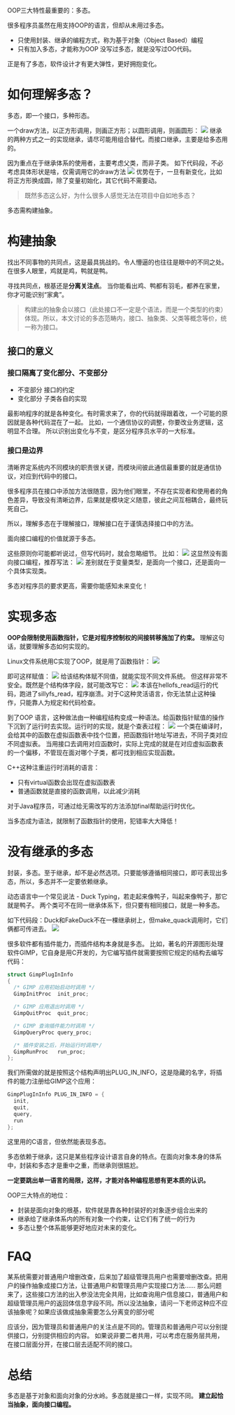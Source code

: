 OOP三大特性最重要的：多态。

很多程序员虽然在用支持OOP的语言，但却从未用过多态。

- 只使用封装、继承的编程方式，称为基于对象（Object Based）编程
- 只有加入多态，才能称为OOP
没写过多态，就是没写过OO代码。

正是有了多态，软件设计才有更大弹性，更好拥抱变化。
# 如何理解多态？
多态，即一个接口，多种形态。

一个draw方法，以正方形调用，则画正方形；以圆形调用，则画圆形：
![](https://img-blog.csdnimg.cn/26163eccb42440899cbf633925961e08.png?x-oss-process=image/watermark,type_ZHJvaWRzYW5zZmFsbGJhY2s,shadow_50,text_Q1NETiBASmF2YUVkZ2Uu,size_20,color_FFFFFF,t_70,g_se,x_16)
继承的两种方式之一的实现继承，请尽可能用组合替代。而接口继承，主要是给多态用的。

因为重点在于继承体系的使用者，主要考虑父类，而非子类。
如下代码段，不必考虑具体形状是啥，仅需调用它的draw方法
![](https://img-blog.csdnimg.cn/986e35f6e6134ec897c497265a6b23f5.png)
优势在于，一旦有新变化，比如将正方形换成圆，除了变量初始化，其它代码不需要动。

> 既然多态这么好，为什么很多人感觉无法在项目中自如地多态？

多态需构建抽象。

# 构建抽象
找出不同事物的共同点，这是最具挑战的。令人懵逼的也往往是眼中的不同之处。在很多人眼里，鸡就是鸡，鸭就是鸭。

寻找共同点，根基还是**分离关注点**。
当你能看出鸡、鸭都有羽毛，都养在家里，你才可能识别“家禽”。

> 构建出的抽象会以接口（此处接口不一定是个语法，而是一个类型的约束）体现。所以，本文讨论的多态范畴内，接口、抽象类、父类等概念等价，统一称为接口。

## 接口的意义
### 接口隔离了变化部分、不变部分
- 不变部分
接口的约定
- 变化部分
子类各自的实现

最影响程序的就是各种变化。有时需求来了，你的代码就得跟着改，一个可能的原因就是各种代码混在了一起。
比如，一个通信协议的调整，你要改业务逻辑，这明显不合理。
所以识别出变化与不变，是区分程序员水平的一大标准。

### 接口是边界
清晰界定系统内不同模块的职责很关键，而模块间彼此通信最重要的就是通信协议，对应到代码中的接口。

很多程序员在接口中添加方法很随意，因为他们眼里，不存在实现者和使用者的角色差异，导致没有清晰边界，后果就是模块定义随意，彼此之间互相耦合，最终玩死自己。

所以，理解多态在于理解接口，理解接口在于谨慎选择接口中的方法。

面向接口编程的价值就源于多态。

这些原则你可能都听说过，但写代码时，就会忽略细节。
比如：
![](https://img-blog.csdnimg.cn/491f7d59c37849fb8790c5a3e42edf3d.png)
这显然没有面向接口编程，推荐写法：
![](https://img-blog.csdnimg.cn/855dad01a2bb4dc08f4a2cb9b7d6474b.png)
差别就在于变量类型，是面向一个接口，还是面向一个具体实现类。

多态对程序员的要求更高，需要你能感知未来变化！

# 实现多态
**OOP会限制使用函数指针，它是对程序控制权的间接转移施加了约束。**
理解这句话，就要理解多态如何实现的。

Linux文件系统用C实现了OOP，就是用了函数指针：
![](https://img-blog.csdnimg.cn/140c9d5229104bd2b859041322e29283.png?x-oss-process=image/watermark,type_ZHJvaWRzYW5zZmFsbGJhY2s,shadow_50,text_Q1NETiBASmF2YUVkZ2Uu,size_20,color_FFFFFF,t_70,g_se,x_16)

即可这样赋值：
![](https://img-blog.csdnimg.cn/d58e3218f6934aea98b1958a7abc2094.png?x-oss-process=image/watermark,type_ZHJvaWRzYW5zZmFsbGJhY2s,shadow_50,text_Q1NETiBASmF2YUVkZ2Uu,size_20,color_FFFFFF,t_70,g_se,x_16)
给该结构体赋不同值，就能实现不同文件系统。
但这样非常不安全。既然是个结构体字段，就可能改写它：
![](https://img-blog.csdnimg.cn/28209b781f58425a80d0dc49cd5e391b.png)
本该在hellofs_read运行的代码，跑进了sillyfs_read，程序崩溃。对于C这种灵活语言，你无法禁止这种操作，只能靠人为规定和代码检查。

到了OOP 语言，这种做法由一种编程结构变成一种语法。给函数指针赋值的操作下沉到了运行时去实现。运行时的实现，就是个查表过程：
![](https://img-blog.csdnimg.cn/deb97483fcb544aa94513061a2f97ff7.png?x-oss-process=image/watermark,type_ZHJvaWRzYW5zZmFsbGJhY2s,shadow_50,text_Q1NETiBASmF2YUVkZ2Uu,size_20,color_FFFFFF,t_70,g_se,x_16)
一个类在编译时，会给其中的函数在虚拟函数表中找个位置，把函数指针地址写进去，不同子类对应不同虚拟表。
当用接口去调用对应函数时，实际上完成的就是在对应虚拟函数表的一个偏移，不管现在面对哪个子类，都可找到相应实现函数。

C++这种注重运行时消耗的语言：
- 只有virtual函数会出现在虚拟函数表
- 普通函数就是直接的函数调用，以此减少消耗

对于Java程序员，可通过给无需改写的方法添加final帮助运行时优化。

当多态成为语法，就限制了函数指针的使用，犯错率大大降低！

# 没有继承的多态
封装，多态。至于继承，却不是必然选项。只要能够遵循相同接口，即可表现出多态，所以，多态并不一定要依赖继承。

动态语言中一个常见说法 - Duck Typing，若走起来像鸭子，叫起来像鸭子，那它就是鸭子。
两个类可不在同一继承体系下，但只要有相同接口，就是一种多态。

如下代码段：Duck和FakeDuck不在一棵继承树上，但make_quack调用时，它们俩都可传进去。
![](https://img-blog.csdnimg.cn/5ead17c395794be4a5123eba5095ff47.png?x-oss-process=image/watermark,type_ZHJvaWRzYW5zZmFsbGJhY2s,shadow_50,text_Q1NETiBASmF2YUVkZ2Uu,size_10,color_FFFFFF,t_70,g_se,x_16)

很多软件都有插件能力，而插件结构本身就是多态。
比如，著名的开源图形处理软件GIMP，它自身是用C开发的，为它编写插件就需要按照它规定的结构去编写代码：

```c
struct GimpPlugInInfo
{
  /* GIMP 应用初始启动时调用 */
  GimpInitProc  init_proc;

  /* GIMP 应用退出时调用 */
  GimpQuitProc  quit_proc;

  /* GIMP 查询插件能力时调用 */
  GimpQueryProc query_proc;

  /* 插件安装之后，开始运行时调用*/
  GimpRunProc   run_proc;
};
```

我们所需做的就是按照这个结构声明出PLUG_IN_INFO，这是隐藏的名字，将插件的能力注册给GIMP这个应用：

```c
GimpPlugInInfo PLUG_IN_INFO = {
  init,
  quit,
  query,
  run
};
```
这里用的C语言，但依然能表现多态。

多态依赖于继承，这只是某些程序设计语言自身的特点。在面向对象本身的体系中，封装和多态才是重中之重，而继承则很尴尬。

**一定要跳出单一语言的局限，这样，才能对各种编程思想有更本质的认识。**

OOP三大特点的地位：
- 封装是面向对象的根基，软件就是靠各种封装好的对象逐步组合出来的
- 继承给了继承体系内的所有对象一个约束，让它们有了统一的行为
- 多态让整个体系能够更好地应对未来的变化。

# FAQ
某系统需要对普通用户增删改查，后来加了超级管理员用户也需要增删改查。把用户的操作抽象成接口方法，让普通用户和管理员用户实现接口方法…… 那么问题来了，这些接口方法的出入参没法完全共用，比如查询用户信息接口，普通用户和超级管理员用户的返回体信息字段不同。所以没法抽象，请问一下老师这种应不应该抽象呢？如果应该做成抽象需要怎么分离变的部分呢

应该分，因为管理员和普通用户的关注点是不同的。管理员和普通用户可以分别提供接口，分别提供相应的内容。
如果说非要二者共用，可以考虑在服务层共用，在接口层面分开，在接口层去适配不同的接口。
# 总结
多态是基于对象和面向对象的分水岭。多态就是接口一样，实现不同。
**建立起恰当抽象，面向接口编程。**